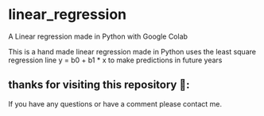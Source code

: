 # linear_regression
A Linear regression made in Python with Google Colab

This is a hand made linear regression made in Python
uses the least square regression line y = b0 + b1 * x to make predictions in future years

## thanks for visiting this repository 💙:
If you have any questions or have a comment please contact me.
